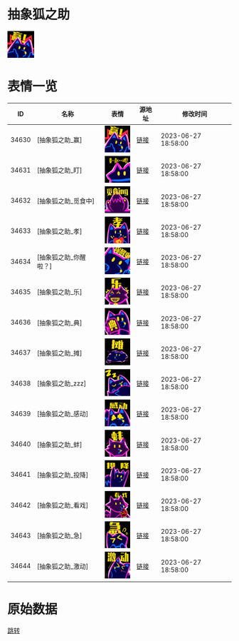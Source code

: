 # 抽象狐之助

<img src="./cover.png" height="60" alt="cover" />

# 表情一览

|ID|名称|表情|源地址|修改时间|
|----|----|----|----|----|
|34630|[抽象狐之助_赢]|<img src="./pic/034630_%5B抽象狐之助_赢%5D.png" height="60" alt="赢"/>|[链接](https://i0.hdslb.com/bfs/garb/b6f6002baf56de4dabdd906e5a122cf850ba2d71.png)|2023-06-27 18:58:00|
|34631|[抽象狐之助_盯]|<img src="./pic/034631_%5B抽象狐之助_盯%5D.png" height="60" alt="盯"/>|[链接](https://i0.hdslb.com/bfs/garb/653c9fa7067407a694022d44c19eb27294d9130c.png)|2023-06-27 18:58:00|
|34632|[抽象狐之助_觅食中]|<img src="./pic/034632_%5B抽象狐之助_觅食中%5D.png" height="60" alt="觅食中"/>|[链接](https://i0.hdslb.com/bfs/garb/45bcfee65c166bbcfd8c415ab5ecc00c5b62cf9b.png)|2023-06-27 18:58:00|
|34633|[抽象狐之助_孝]|<img src="./pic/034633_%5B抽象狐之助_孝%5D.png" height="60" alt="孝"/>|[链接](https://i0.hdslb.com/bfs/garb/e8ac082a22d8f81dec8294cbfad115d561491b1c.png)|2023-06-27 18:58:00|
|34634|[抽象狐之助_你醒啦？]|<img src="./pic/034634_%5B抽象狐之助_你醒啦？%5D.png" height="60" alt="你醒啦？"/>|[链接](https://i0.hdslb.com/bfs/garb/93df52ec04ca616d4335c7f6f0cb08756557c04a.png)|2023-06-27 18:58:00|
|34635|[抽象狐之助_乐]|<img src="./pic/034635_%5B抽象狐之助_乐%5D.png" height="60" alt="乐"/>|[链接](https://i0.hdslb.com/bfs/garb/bfabf9cc6b5f59115912c52bccb828fe35cb9d35.png)|2023-06-27 18:58:00|
|34636|[抽象狐之助_典]|<img src="./pic/034636_%5B抽象狐之助_典%5D.png" height="60" alt="典"/>|[链接](https://i0.hdslb.com/bfs/garb/8ddf4c07add5f138c2fae54a26c9d8f4767fe03c.png)|2023-06-27 18:58:00|
|34637|[抽象狐之助_摊]|<img src="./pic/034637_%5B抽象狐之助_摊%5D.png" height="60" alt="摊"/>|[链接](https://i0.hdslb.com/bfs/garb/25be4e28ca77b1581b2e4611137bdba22ed5e22d.png)|2023-06-27 18:58:00|
|34638|[抽象狐之助_zzz]|<img src="./pic/034638_%5B抽象狐之助_zzz%5D.png" height="60" alt="zzz"/>|[链接](https://i0.hdslb.com/bfs/garb/72aa585eee0fa2e9108502b28e7e8020d2d1bc5b.png)|2023-06-27 18:58:00|
|34639|[抽象狐之助_感动]|<img src="./pic/034639_%5B抽象狐之助_感动%5D.png" height="60" alt="感动"/>|[链接](https://i0.hdslb.com/bfs/garb/38555e53c7adfae70e743f7d71654064440ba03b.png)|2023-06-27 18:58:00|
|34640|[抽象狐之助_蚌]|<img src="./pic/034640_%5B抽象狐之助_蚌%5D.png" height="60" alt="蚌"/>|[链接](https://i0.hdslb.com/bfs/garb/f27ff60dd19cd284ae5590e37e245070f1c714c7.png)|2023-06-27 18:58:00|
|34641|[抽象狐之助_投降]|<img src="./pic/034641_%5B抽象狐之助_投降%5D.png" height="60" alt="投降"/>|[链接](https://i0.hdslb.com/bfs/garb/0208c4dd7a47aa85fae90526e01516480e519676.png)|2023-06-27 18:58:00|
|34642|[抽象狐之助_看戏]|<img src="./pic/034642_%5B抽象狐之助_看戏%5D.png" height="60" alt="看戏"/>|[链接](https://i0.hdslb.com/bfs/garb/f1e32c65ad0265bcd9f0fe49f67adec14e44259f.png)|2023-06-27 18:58:00|
|34643|[抽象狐之助_急]|<img src="./pic/034643_%5B抽象狐之助_急%5D.png" height="60" alt="急"/>|[链接](https://i0.hdslb.com/bfs/garb/416503ad6a1a21feae9a3dd2fb3a980ef55113b0.png)|2023-06-27 18:58:00|
|34644|[抽象狐之助_激动]|<img src="./pic/034644_%5B抽象狐之助_激动%5D.png" height="60" alt="激动"/>|[链接](https://i0.hdslb.com/bfs/garb/46dc00757dfbb3946c09d92d6332bfdae76dc4f6.png)|2023-06-27 18:58:00|

# 原始数据

[跳转](./raw.json)

